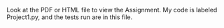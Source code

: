 Look at the PDF or HTML file to view the Assignment. My code is labeled Project1.py, and the tests run are in this file.